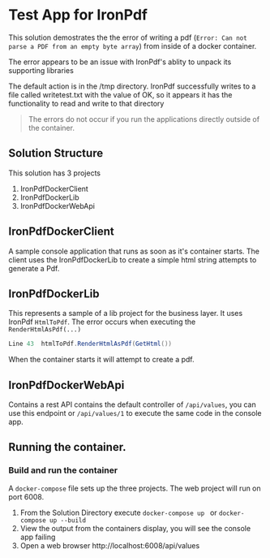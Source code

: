 ﻿# Test App for IronPdf

This solution demostrates the the error of writing a pdf (`Error: Can not parse a PDF from an empty byte array`) from inside of a docker container.

The error appears to be an issue with IronPdf's ablity to unpack its supporting libraries

The default action is in the /tmp directory.  IronPdf successfully writes to a file called writetest.txt with the value of OK, so it appears it has the functionality to read and write to that directory

> The errors do not occur if you run the applications directly outside of the container.



## Solution Structure

This solution has 3 projects

1. IronPdfDockerClient
1. IronPdfDockerLib
1. IronPdfDockerWebApi


## IronPdfDockerClient

A sample console application that runs as soon as it's container starts.  The client uses the IronPdfDockerLib to create a simple html string attempts to generate a Pdf.


## IronPdfDockerLib

This represents a sample of a lib project for the business layer.  It uses IronPdf `HtmlToPdf`.  The error occurs when executing the `RenderHtmlAsPdf(...)` 

```csharp
Line 43  htmlToPdf.RenderHtmlAsPdf(GetHtml())
```

When the container starts it will attempt to create a pdf.


## IronPdfDockerWebApi

Contains a rest API contains the default controller of `/api/values`, you can use this endpoint or `/api/values/1` to execute the same code in the console app.



## Running the container.

### Build and run the container

A `docker-compose` file sets up the three projects.  The web project will run on port 6008.

1. From the Solution Directory execute `docker-compose up ` or  `docker-compose up --build`
1. View the output from the containers display, you will see the console app failing
1. Open a web browser http://localhost:6008/api/values









